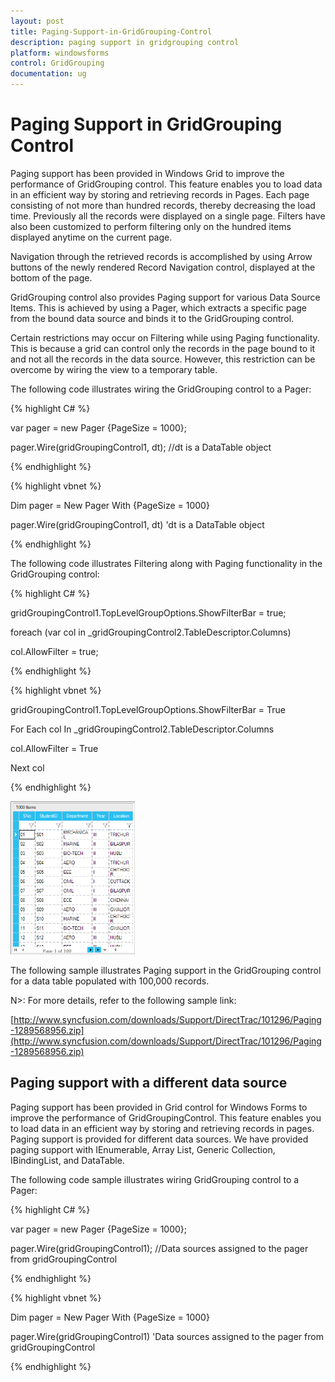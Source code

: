 ```yaml
---
layout: post
title: Paging-Support-in-GridGrouping-Control
description: paging support in gridgrouping control
platform: windowsforms
control: GridGrouping
documentation: ug
---
```


# Paging Support in GridGrouping Control

Paging support has been provided in Windows Grid to improve the performance of GridGrouping control. This feature enables you to load data in an efficient way by storing and retrieving records in Pages. Each page consisting of not more than hundred records, thereby decreasing the load time. Previously all the records were displayed on a single page. Filters have also been customized to perform filtering only on the hundred items displayed anytime on the current page. 

Navigation through the retrieved records is accomplished by using Arrow buttons of the newly rendered Record Navigation control, displayed at the bottom of the page.

GridGrouping control also provides Paging support for various Data Source Items. This is achieved by using a Pager, which extracts a specific page from the bound data source and binds it to the GridGrouping control.

Certain restrictions may occur on Filtering while using Paging functionality. This is because a grid can control only the records in the page bound to it and not all the records in the data source. However, this restriction can be overcome by wiring the view to a temporary table.

The following code illustrates wiring the GridGrouping control to a Pager:



{% highlight C# %}  



var pager = new Pager {PageSize = 1000};

pager.Wire(gridGroupingControl1, dt); //dt is a DataTable object

{% endhighlight %}

{% highlight vbnet %} 



Dim pager = New Pager With {PageSize = 1000}

pager.Wire(gridGroupingControl1, dt) 'dt is a DataTable object

{% endhighlight %} 

The following code illustrates Filtering along with Paging functionality in the GridGrouping control:



{% highlight C# %}  



gridGroupingControl1.TopLevelGroupOptions.ShowFilterBar = true;

foreach (var col in _gridGroupingControl2.TableDescriptor.Columns)

col.AllowFilter = true;

{% endhighlight %}

{% highlight vbnet %} 



gridGroupingControl1.TopLevelGroupOptions.ShowFilterBar = True

For Each col In _gridGroupingControl2.TableDescriptor.Columns

col.AllowFilter = True

Next col

{% endhighlight %} 

 ![](Paging-Support-in-GridGrouping-Control_images/Paging-Support-in-GridGrouping-Control_img1.png) 



The following sample illustrates Paging support in the GridGrouping control for a data table populated with 100,000 records.



N>: For more details, refer to the following sample link:



[http://www.syncfusion.com/downloads/Support/DirectTrac/101296/Paging-1289568956.zip](http://www.syncfusion.com/downloads/Support/DirectTrac/101296/Paging-1289568956.zip)

## Paging support with a different data source

Paging support has been provided in Grid control for Windows Forms to improve the performance of GridGroupingControl. This feature enables you to load data in an efficient way by storing and retrieving records in pages. Paging support is provided for different data sources. We have provided paging support with IEnumerable, Array List, Generic Collection, IBindingList, and DataTable.

The following code sample illustrates wiring GridGrouping control to a Pager:

{% highlight C# %}  



var pager = new Pager {PageSize = 1000};

pager.Wire(gridGroupingControl1); //Data sources assigned to the pager from gridGroupingControl

{% endhighlight %}

{% highlight vbnet %} 



Dim pager = New Pager With {PageSize = 1000}

pager.Wire(gridGroupingControl1) 'Data sources assigned to the pager from gridGroupingControl

{% endhighlight %} 

